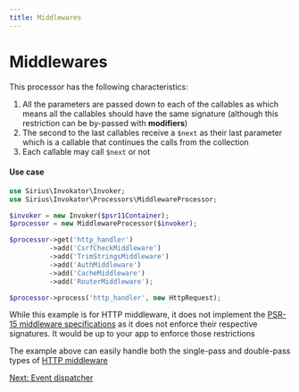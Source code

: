 ```yaml
---
title: Middlewares
---
```


# Middlewares

This processor has the following characteristics:
1. All the parameters are passed down to each of the callables as which means all the callables should have the same signature (although this restriction can be by-passed with **modifiers**)
2. The second to the last callables receive a `$next` as their last parameter which is a callable that continues the calls from the collection
3. Each callable may call `$next` or not

#### Use case

```php
use Sirius\Invokator\Invoker;
use Sirius\Invokator\Processors\MiddlewareProcessor;

$invoker = new Invoker($psr11Container);
$processor = new MiddlewareProcessor($invoker);

$processor->get('http_handler')
          ->add('CsrfCheckMiddleware') 
          ->add('TrimStringsMiddleware')
          ->add('AuthMiddleware')
          ->add('CacheMiddleware')
          ->add('RouterMiddleware');

$processor->process('http_handler', new HttpRequest);
```

While this example is for HTTP middleware, it does not implement the [PSR-15 middleware specifications](https://www.php-fig.org/psr/psr-15/) as it does not enforce their respective signatures. It would be up to your app to enforce those restrictions

The example above can easily handle both the single-pass and double-pass types of [HTTP middleware](https://www.php-fig.org/psr/psr-15/meta/)

[Next: Event dispatcher](2_3_event_dispatcher.md)
